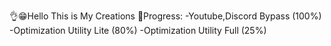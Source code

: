 👌😁Hello This is My Creations
🤑Progress:
-Youtube,Discord Bypass (100%)
-Optimization Utility Lite (80%)
-Optimization Utility Full (25%)
